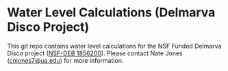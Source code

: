 # Water Level Calculations (Delmarva Disco Project)
This git repo contains water level calculations for the NSF Funded Delmarva Disco project ([NSF-DEB 1856200](https://www.nsf.gov/awardsearch/showAward?AWD_ID=1856200&HistoricalAwards=false)).  Please contact Nate Jones (cnjones7@ua.edu) for more information. 
